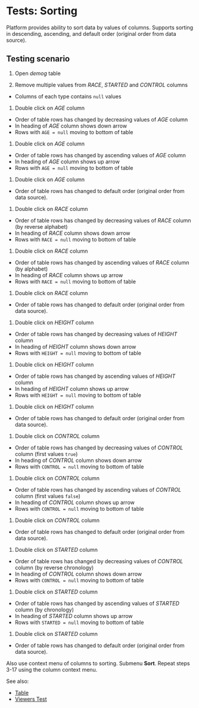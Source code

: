 <!-- TITLE: Tests: Sorting -->
<!-- SUBTITLE: -->

# Tests: Sorting

Platform provides ability to sort data by values ​​of columns. Supports sorting in descending, ascending, and default
order (original order from data source).

## Testing scenario

1. Open *demog* table

1. Remove multiple values ​​from *RACE*, *STARTED* and *CONTROL* columns

* Columns of each type contains ```null``` values

1. Double click on *AGE* column

* Order of table rows has changed by decreasing values ​​of *AGE* column
* In heading of *AGE* column shows down arrow
* Rows with ```AGE ​​= null``` moving to bottom of table

1. Double click on *AGE* column

* Order of table rows has changed by ascending values ​​of *AGE* column
* In heading of *AGE* column shows up arrow
* Rows with ```AGE ​​= null``` moving to bottom of table

1. Double click on *AGE* column

* Order of table rows has changed to default order (original order from data source).

1. Double click on *RACE* column

* Order of table rows has changed by decreasing values ​​of *RACE* column (by reverse alphabet)
* In heading of *RACE* column shows down arrow
* Rows with ```RACE ​​= null``` moving to bottom of table

1. Double click on *RACE* column

* Order of table rows has changed by ascending values ​​of *RACE* column (by alphabet)
* In heading of *RACE* column shows up arrow
* Rows with ```RACE ​​= null``` moving to bottom of table

1. Double click on *RACE* column

* Order of table rows has changed to default order (original order from data source).

1. Double click on *HEIGHT* column

* Order of table rows has changed by decreasing values ​​of *HEIGHT* column
* In heading of *HEIGHT* column shows down arrow
* Rows with ```HEIGHT ​​= null``` moving to bottom of table

1. Double click on *HEIGHT* column

* Order of table rows has changed by ascending values ​​of *HEIGHT* column
* In heading of *HEIGHT* column shows up arrow
* Rows with ```HEIGHT ​​= null``` moving to bottom of table

1. Double click on *HEIGHT* column

* Order of table rows has changed to default order (original order from data source).

1. Double click on *CONTROL* column

* Order of table rows has changed by decreasing values ​​of *CONTROL* column (first values ​​```true```)
* In heading of *CONTROL* column shows down arrow
* Rows with ```CONTROL ​​= null``` moving to bottom of table

1. Double click on *CONTROL* column

* Order of table rows has changed by ascending values ​​of *CONTROL* column (first values ​​```false```)
* In heading of *CONTROL* column shows up arrow
* Rows with ```CONTROL ​​= null``` moving to bottom of table

1. Double click on *CONTROL* column

* Order of table rows has changed to default order (original order from data source).

1. Double click on *STARTED* column

* Order of table rows has changed by decreasing values ​​of *CONTROL* column (by reverse chronology)
* In heading of *CONTROL* column shows down arrow
* Rows with ```CONTROL ​​= null``` moving to bottom of table

1. Double click on *STARTED* column

* Order of table rows has changed by ascending values ​​of *STARTED* column (by chronology)
* In heading of *STARTED* column shows up arrow
* Rows with ```STARTED ​​= null``` moving to bottom of table

1. Double click on *STARTED* column

* Order of table rows has changed to default order (original order from data source).

Also use context menu of columns to sorting. Submenu **Sort**. Repeat steps 3-17 using the column context menu.

See also:

* [Table](../entities/table.md)
* [Viewers Test](../../visualize/viewers/viewers-test.md)

